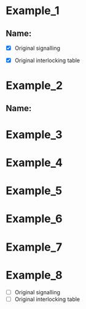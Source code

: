 # Example_1
## Name: 

- [x] Original signalling
- [x] Original interlocking table



# Example_2
## Name: 

# Example_3

# Example_4

# Example_5

# Example_6

# Example_7

# Example_8

- [ ] Original signalling
- [ ] Original interlocking table
